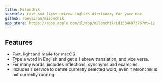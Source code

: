 ```yaml
---
title: Milonchik
subtitle: Fast and light Hebrew–English dictionary for your Mac
github: roeybiran/milonchik
app_store: https://apps.apple.com/il/app/milonchik/id1534607376?mt=12
---
```


## Features

- Fast, light and made for macOS.
- Type a word in English and get a Hebrew translation, and vice versa.
- For many words, includes inflections, synonyms and examples.
- Includes a service to define currently selected word, even if Milonchik is not currently running.
